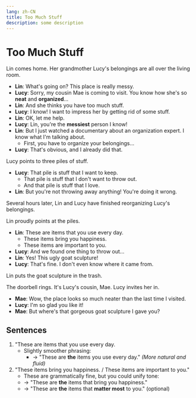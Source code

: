 ```yaml
---
lang: zh-CN
title: Too Much Stuff
description: some description
---
```


# Too Much Stuff

Lin comes home. Her grandmother Lucy's belongings are all over the living room.

- **Lin**: What's going on? This place is really messy.
- **Lucy**: Sorry, my cousin Mae is coming to visit. You know how she's so **neat** and **organized**...
- **Lin**: And she thinks you have too much stuff.
- **Lucy**: I know! I want to impress her by getting rid of some stuff.
- **Lin**: OK, let me help.
- **Lucy**: Lin, you're the **messiest** person I know!
- **Lin**: But I just watched a documentary about an organization expert. I know what I'm talking about.
  - First, you have to organize your belongings...
- **Lucy**: That's obvious, and I already did that.

Lucy points to three piles of stuff.

- **Lucy**: That pile is stuff that I want to keep.
  - That pile is stuff that I don't want to throw out.
  - And that pile is stuff that I love.
- **Lin**: But you're not throwing away anything! You're doing it wrong.

Several hours later, Lin and Lucy have finished reorganizing Lucy's belongings.

Lin proudly points at the piles.

- **Lin**: These are items that you use every day.
  - These items bring you happiness.
  - These items are important to you.
- **Lucy**: And we found one thing to throw out...
- **Lin**: Yes! This ugly goat sculpture!
- **Lucy**: That's fine. I don't even know where it came from.

Lin puts the goat sculpture in the trash.

The doorbell rings. It's Lucy's cousin, Mae. Lucy invites her in.

- **Mae**: Wow, the place looks so much neater than the last time I visited.
- **Lucy**: I'm so glad you like it!
- **Mae**: But where's that gorgeous goat sculpture I gave you?

## Sentences

1. "These are items that you use every day.
   - Slightly smoother phrasing:
     - → "These are **the** items you use every day."
       _(More natural and fluid)_
2. "These items bring you happiness. / These items are important to you."
   - These are grammatically fine, but you could unify tone:
   - → "These are **the** items that bring you happiness."
   - → "These are **the** items that **matter most** to you." (optional)
